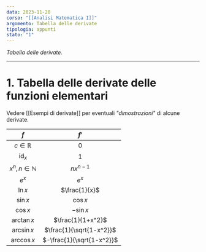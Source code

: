 ```yaml
---
data: 2023-11-20
corso: "[[Analisi Matematica I]]"
argomento: Tabella delle derivate
tipologia: appunti
stato: "1"
---
```

*Tabella delle derivate.*
- - -
# 1. Tabella delle derivate delle funzioni elementari
Vedere [[Esempi di derivate]] per eventuali *"dimostrazioni"* di alcune derivate.

|           $f$           |           $f'$            |
|:-----------------------:|:-------------------------:|
|   $c \in \mathbb{R}$    |            $0$            |
|      $\text{id}_x$      |            $1$            |
| $x^n, n \in \mathbb{N}$ |        $nx^{n-1}$         |
|          $e^x$          |           $e^x$           |
|         $\ln x$         |       $\frac{1}{x}$       |
|        $\sin x$         |         $\cos x$          |
|        $\cos x$         |         $-\sin x$         |
|       $\arctan x$       |     $\frac{1}{1+x^2}$     |
|       $\arcsin x$       | $\frac{1}{\sqrt{1-x^2}}$  |
|       $\arccos x$       | $-\frac{1}{\sqrt{1-x^2}}$ |
